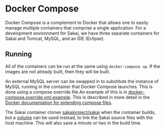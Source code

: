 Docker Compose
==============
Docker Compose is a complement to Docker that allows one to easily manage
multiple containers that comprise a single application. For a development
environment for Sakai, we have three separate containers for Sakai and Tomcat,
MySQL, and an IDE (Eclipse).

Running
-------
All of the containers can be run at the same using `docker-compose up`. If the
images are not already built, then they will be built.

An external MySQL server can be swapped in to substitute the instance of MySQL
running in the container that Docker Compose launches. This is done using a
compose override file.An example of this is in
[docker-compose.override.yml.example](docker-compose.override.yml.example). This
is described in more detail in the [Docker documentation for extending compose
files](https://docs.docker.com/compose/extends/).

The Sakai container clones
[sakaiproject/sakai](https://github.com/sakaiproject/sakai) when the container
builds, but a
[volume](https://docs.docker.com/engine/userguide/containers/dockervolumes/) can
be used instead, to link the Sakai source files with the host machine. This will
also save a minute or two in the build time.
